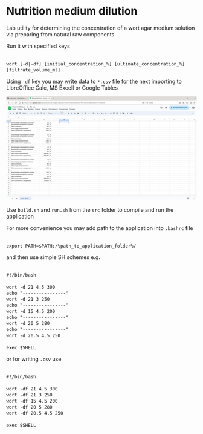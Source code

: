 # Nutrition medium dilution

Lab utility for determining the concentration of a wort agar medium solution via preparing from natural raw components

Run it with specified keys

```

wort [-d|-df] [initial_concentration_%] [ultimate_concentration_%] [filtrate_volume_ml]

```

Using `-df` key you may write data to `*.csv` file for the next importing to LibreOffice Calc, MS Excell or Google Tables

![Google table data import](/img/screen.png)

Use `build.sh` and `run.sh` from the `src` folder to compile and run the application

For more convenience you may add path to the application into `.bashrc` file

```

export PATH=$PATH:/%path_to_application_folder%/

```

and then use simple SH schemes e.g.

```SH

#!/bin/bash

wort -d 21 4.5 300
echo "----------------"
wort -d 21 3 250
echo "----------------"
wort -d 15 4.5 200
echo "----------------"
wort -d 20 5 280
echo "----------------"
wort -d 20.5 4.5 250

exec $SHELL

```

or for writing `.csv` use

```SH

#!/bin/bash

wort -df 21 4.5 300 
wort -df 21 3 250
wort -df 15 4.5 200
wort -df 20 5 280
wort -df 20.5 4.5 250

exec $SHELL

```
